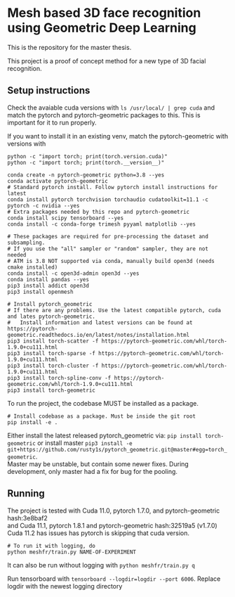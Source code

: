 # Mesh based 3D face recognition using Geometric Deep Learning

This is the repository for the master thesis.

This project is a proof of concept method for a new type of 3D facial recognition.

## Setup instructions

Check the avaiable cuda versions with `ls /usr/local/ | grep cuda` and match the pytorch and pytorch-geometric packages to this. This is important for it to run properly.  

If you want to install it in an existing venv, match the pytorch-geometric with versions with
```
python -c "import torch; print(torch.version.cuda)"
python -c "import torch; print(torch.__version__)"
```
```
conda create -n pytorch-geometric python=3.8 --yes
conda activate pytorch-geometric
# Standard pytorch install. Follow pytorch install instructions for latest
conda install pytorch torchvision torchaudio cudatoolkit=11.1 -c pytorch -c nvidia --yes
# Extra packages needed by this repo and pytorch-geometric
conda install scipy tensorboard --yes
conda install -c conda-forge trimesh pyyaml matplotlib --yes

# These packages are required for pre-processing the dataset and subsampling.
# If you use the "all" sampler or "random" sampler, they are not needed
# ATM is 3.8 NOT supported via conda, manually build open3d (needs cmake installed)
conda install -c open3d-admin open3d --yes
conda install pandas --yes
pip3 install addict open3d
pip3 install openmesh

# Install pytorch_geometric
# If there are any problems. Use the latest compatible pytorch, cuda and lates pytorch-geometric.
#   Install information and latest versions can be found at  https://pytorch-geometric.readthedocs.io/en/latest/notes/installation.html
pip3 install torch-scatter -f https://pytorch-geometric.com/whl/torch-1.9.0+cu111.html
pip3 install torch-sparse -f https://pytorch-geometric.com/whl/torch-1.9.0+cu111.html
pip3 install torch-cluster -f https://pytorch-geometric.com/whl/torch-1.9.0+cu111.html
pip3 install torch-spline-conv -f https://pytorch-geometric.com/whl/torch-1.9.0+cu111.html
pip3 install torch-geometric

```

To run the project, the codebase MUST be installed as a package. 
```
# Install codebase as a package. Must be inside the git root
pip install -e .
```

Either install the latest released pytorch_geometric via:
`pip install torch-geometric`
or install master `pip3 install -e git+https://github.com/rusty1s/pytorch_geometric.git@master#egg=torch_geometric`.  
Master may be unstable, but contain some newer fixes. During development, only master had a fix for bug for the pooling.

## Running

The project is tested with Cuda 11.0, pytorch 1.7.0, and pytorch-geometric hash:3e8baf2  
and Cuda 11.1, pytorch 1.8.1 and pytorch-geometric hash:32519a5  (v1.7.0)
Cuda 11.2 has issues has pytorch is skipping that cuda version. 

```
# To run it with logging, do
python meshfr/train.py NAME-OF-EXPERIMENT
```
It can also be run without logging with `python meshfr/train.py q`



Run tensorboard with `tensorboard --logdir=logdir --port 6006`. Replace logdir with the newest logging directory

